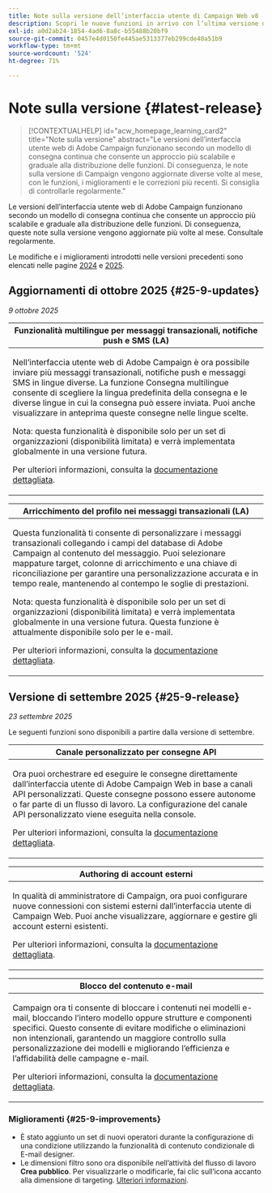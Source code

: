 ```yaml
---
title: Note sulla versione dell’interfaccia utente di Campaign Web v8
description: Scopri le nuove funzioni in arrivo con l’ultima versione dell’interfaccia utente di Campaign Web
exl-id: a0d2ab24-1854-4ad6-8a8c-b55488b20bf9
source-git-commit: 0457e4d0150fe445ae5313377eb299cde40a51b9
workflow-type: tm+mt
source-wordcount: '524'
ht-degree: 71%

---
```


# Note sulla versione {#latest-release}

>[!CONTEXTUALHELP]
>id="acw_homepage_learning_card2"
>title="Note sulla versione"
>abstract="Le versioni dell’interfaccia utente web di Adobe Campaign funzionano secondo un modello di consegna continua che consente un approccio più scalabile e graduale alla distribuzione delle funzioni. Di conseguenza, le note sulla versione di Campaign vengono aggiornate diverse volte al mese, con le funzioni, i miglioramenti e le correzioni più recenti. Si consiglia di controllarle regolarmente."

Le versioni dell’interfaccia utente web di Adobe Campaign funzionano secondo un modello di consegna continua che consente un approccio più scalabile e graduale alla distribuzione delle funzioni. Di conseguenza, queste note sulla versione vengono aggiornate più volte al mese. Consultale regolarmente.

Le modifiche e i miglioramenti introdotti nelle versioni precedenti sono elencati nelle pagine [2024](release-notes-24.md) e [2025](release-notes-25.md).

## Aggiornamenti di ottobre 2025 {#25-9-updates}

_9 ottobre 2025_

<table>
<thead>
<tr>
<th><strong>Funzionalità multilingue per messaggi transazionali, notifiche push e SMS (LA)</strong><br/></th> 
</tr>
</thead>
<tbody>
<tr>
<td>
<p>Nell’interfaccia utente web di Adobe Campaign è ora possibile inviare più messaggi transazionali, notifiche push e messaggi SMS in lingue diverse. La funzione Consegna multilingue consente di scegliere la lingua predefinita della consegna e le diverse lingue in cui la consegna può essere inviata. Puoi anche visualizzare in anteprima queste consegne nelle lingue scelte.</p>
<p>Nota: questa funzionalità è disponibile solo per un set di organizzazioni (disponibilità limitata) e verrà implementata globalmente in una versione futura.</p>
<p>Per ulteriori informazioni, consulta la <a href="../msg/multilingual.md">documentazione dettagliata</a>.</p>
</td>
</tr>
</tbody>
</table>

<table>
<thead>
<tr>
<th><strong>Arricchimento del profilo nei messaggi transazionali (LA)</strong><br/></th> 
</tr>
</thead>
<tbody>
<tr>
<td>
<p>Questa funzionalità ti consente di personalizzare i messaggi transazionali collegando i campi del database di Adobe Campaign al contenuto del messaggio. Puoi selezionare mappature target, colonne di arricchimento e una chiave di riconciliazione per garantire una personalizzazione accurata e in tempo reale, mantenendo al contempo le soglie di prestazioni.</p>
<p>Nota: questa funzionalità è disponibile solo per un set di organizzazioni (disponibilità limitata) e verrà implementata globalmente in una versione futura. Questa funzione è attualmente disponibile solo per le e-mail.</p>
<p>Per ulteriori informazioni, consulta la <a href="../transactional-messaging/profile-enrichment.md">documentazione dettagliata</a>.</p>
</td>
</tr>
</tbody>
</table>


## Versione di settembre 2025 {#25-9-release}

_23 settembre 2025_

Le seguenti funzioni sono disponibili a partire dalla versione di settembre.

<table>
<thead>
<tr>
<th><strong>Canale personalizzato per consegne API</strong><br/></th>
</tr>
</thead>
<tbody>
<tr>
<td>
<p>Ora puoi orchestrare ed eseguire le consegne direttamente dall’interfaccia utente di Adobe Campaign Web in base a canali API personalizzati. Queste consegne possono essere autonome o far parte di un flusso di lavoro. La configurazione del canale API personalizzato viene eseguita nella console.</p>
<p>Per ulteriori informazioni, consulta la <a href="../call-center/gs-custom-channel.md">documentazione dettagliata</a>.</p>
</td>
</tr>
</tbody>
</table>

<table>
<thead>
<tr>
<th><strong>Authoring di account esterni</strong><br/></th>
</tr>
</thead>
<tbody>
<tr>
<td>
<p>In qualità di amministratore di Campaign, ora puoi configurare nuove connessioni con sistemi esterni dall’interfaccia utente di Campaign Web. Puoi anche visualizzare, aggiornare e gestire gli account esterni esistenti.</p>
<p>Per ulteriori informazioni, consulta la <a href="../administration/create-external-account.md">documentazione dettagliata</a>.</p>
</td>
</tr>
</tbody>
</table>

<table>
<thead>
<tr>
<th><strong>Blocco del contenuto e-mail</strong><br/></th>
</tr>
</thead>
<tbody>
<tr>
<td>
<p>Campaign ora ti consente di bloccare i contenuti nei modelli e-mail, bloccando l’intero modello oppure strutture e componenti specifici. Questo consente di evitare modifiche o eliminazioni non intenzionali, garantendo un maggiore controllo sulla personalizzazione dei modelli e migliorando l’efficienza e l’affidabilità delle campagne e-mail.</p>
<p>Per ulteriori informazioni, consulta la <a href="../content/content-locking.md">documentazione dettagliata</a>.</p>
</td>
</tr>
</tbody>
</table>

<!--table>
<thead>
<tr>
<th><strong>Integration with Adobe GenStudio</strong><br/></th>  LA? sort? Juliette
</tr>
</thead>
<tbody>
<tr>
<td>
<p>To enhance marketing efficiency and to maintain brand consistency, you can now seamlessly integrate GenStudio for Performance Marketing experiences with Campaign. This enables you to leverage GenStudio's AI-power content creation alongside Campaign's advanced orchestration capabilities.<p>
<p>For more information, refer to the detailed documentation.</p>
</td>
</tr>
</tbody>
</table-->

<!--table>
<thead>
<tr>
<th><strong>Dark mode support in the Email designer</strong><br/></th> -> pas sept, modifier composant... -> Juliette
</tr>
</thead>
<tbody>
<tr>
<td>
<p>The Email Designer now offers the ability to switch to dark mode view, where you can additionally define specific custom settings. Note that the final rendering depends on the recipient's email client, and not all email clients support dark mode.</p>
<p>For more information, refer to the detailed documentation.</p>
</td>
</tr>
</tbody>
</table-->

<!--table>>
<thead>
<tr>
<th><strong>Multilingual capabilities for transactional messaging and push notifications (LA)</strong><br/></th> 
</tr>
</thead>
<tbody>
<tr>
<td>
<p>You can now send multiple transactional messages and push notifications in different languages in Adobe Campaign Web User Interface. The Multilingual delivery feature allows you to choose the default language of your delivery as well as the different languages in which the delivery can be sent. You can also preview these deliveries in the languages you have chosen.</p>
<p>Note: this capability is only available for a set of organizations (Limited Availability), and will be rolled out globally in a future release.</p>
<p>For more information, refer to the detailed documentation.</p>
</td>
</tr>
</tbody>
</table-->

<!--table>
<thead>
<tr>
<th><strong>Profile enrichment in Transactional Messages (LA)</strong><br/></th> 
</tr>
</thead>
<tbody>
<tr>
<td>
<p>This capability allows you to personalize transactional messages (Email, SMS, Push) by linking Adobe Campaign database fields to the message content. You can select target mappings, enrichment columns, and a reconciliation key to ensure accurate, real-time personalization while maintaining performance thresholds.</p>
<p>Note: this capability is only available for a set of organizations (Limited Availability), and will be rolled out globally in a future release.</p>
<p>For more information, refer to the detailed documentation.</p>
</td>
</tr>
</tbody>
</table-->

<!--table>
<thead>
<tr>
<th><strong>Dynamic reporting for transactional messaging (LA)</strong><br/></th> 
</tr>
</thead>
<tbody>
<tr>
<td>
<p>Note: this capability is only available for a set of organizations (Limited Availability), and will be rolled out globally in a future release.</p>
<p>For more information, refer to the detailed documentation.</p>
</td>
</tr>
</tbody>
</table-->


### Miglioramenti {#25-9-improvements}

* È stato aggiunto un set di nuovi operatori durante la configurazione di una condizione utilizzando la funzionalità di contenuto condizionale di E-mail designer.
* Le dimensioni filtro sono ora disponibile nell’attività del flusso di lavoro **Crea pubblico**. Per visualizzarle o modificarle, fai clic sull’icona accanto alla dimensione di targeting. [Ulteriori informazioni](../workflows/activities/build-audience.md#build-audience-configuration).
<!--

NEO-84915 Stop button for deliveries???? ->>> met pas, juste bouton ajouté dans webUI meme comportement que console. bleu, marche, marche pas.
NEO-90345 WebUI - Extended operators for dynamic content ->>>> deja mis
NEO-88858 WebUI - Send proof from execution recurring delivery -> bug
NEO-89777 Content locking on create email template -> juliette
NEO-90365 Multi-lingual – Identify fields editable from variants???? -> fix pour SMS
query activity -> query ds workflow fitleting dimentsion 

-->

